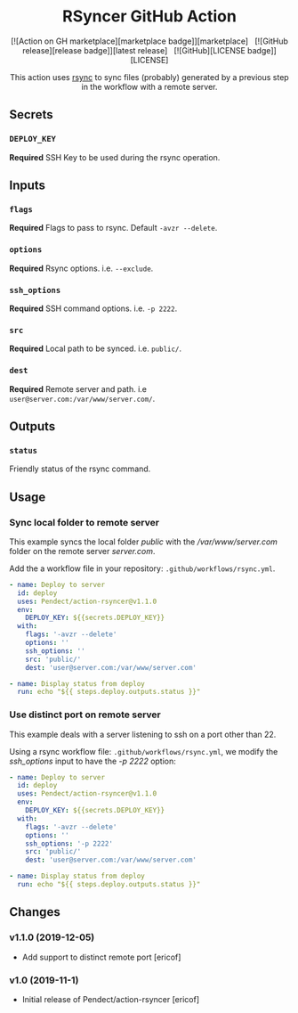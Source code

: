 <div align="center">

# RSyncer GitHub Action

[![Action on GH marketplace][marketplace badge]][marketplace] &nbsp;
[![GitHub release][release badge]][latest release] &nbsp;
[![GitHub][LICENSE badge]][LICENSE]

This action uses [rsync](https://linux.die.net/man/1/rsync "Rsync's Homepage") to sync files (probably) generated by a previous step in the workflow with a remote server.

</div>

## Secrets

### `DEPLOY_KEY`

**Required** SSH Key to be used during the rsync operation.

## Inputs

### `flags`

**Required** Flags to pass to rsync. Default `-avzr --delete`.

### `options`

**Required** Rsync options. i.e. `--exclude`.

### `ssh_options`

**Required** SSH command options. i.e. `-p 2222`.

### `src`

**Required** Local path to be synced. i.e. `public/`.

### `dest`

**Required** Remote server and path. i.e `user@server.com:/var/www/server.com/`.

## Outputs

### `status`

Friendly status of the rsync command.

## Usage

### Sync local folder to remote server

This example syncs the local folder *public* with the */var/www/server.com* folder on the remote server *server.com*.

Add the a workflow file in your repository: `.github/workflows/rsync.yml`.

```yml
- name: Deploy to server
  id: deploy
  uses: Pendect/action-rsyncer@v1.1.0
  env:
    DEPLOY_KEY: ${{secrets.DEPLOY_KEY}}
  with:
    flags: '-avzr --delete'
    options: ''
    ssh_options: ''
    src: 'public/'
    dest: 'user@server.com:/var/www/server.com'

- name: Display status from deploy
  run: echo "${{ steps.deploy.outputs.status }}"
```


### Use distinct port on remote server

This example deals with a server listening to ssh on a port other than 22.

Using a rsync workflow file: `.github/workflows/rsync.yml`, we modify the *ssh_options* input to have the *-p 2222* option:

```yml
- name: Deploy to server
  id: deploy
  uses: Pendect/action-rsyncer@v1.1.0
  env:
    DEPLOY_KEY: ${{secrets.DEPLOY_KEY}}
  with:
    flags: '-avzr --delete'
    options: ''
    ssh_options: '-p 2222'
    src: 'public/'
    dest: 'user@server.com:/var/www/server.com'

- name: Display status from deploy
  run: echo "${{ steps.deploy.outputs.status }}"
```


## Changes

### v1.1.0 (2019-12-05)

* Add support to distinct remote port [ericof]

### v1.0 (2019-11-1)

* Initial release of Pendect/action-rsyncer [ericof]

